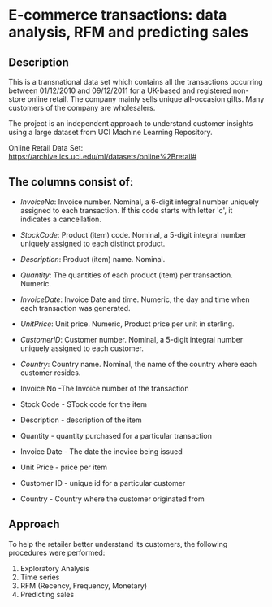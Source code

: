 # E-commerce transactions: data analysis, RFM and predicting sales

## Description
This is a transnational data set which contains all the transactions occurring between 01/12/2010 and 09/12/2011 for a UK-based and registered non-store online retail. The company mainly sells unique all-occasion gifts. Many customers of the company are wholesalers.

The project is an independent approach to understand customer insights using a large dataset from UCI Machine Learning Repository. 

Online Retail Data Set: https://archive.ics.uci.edu/ml/datasets/online%2Bretail#

## The columns consist of:<br>

* *InvoiceNo*: Invoice number. Nominal, a 6-digit integral number uniquely assigned to each transaction. If this code starts with letter 'c', it indicates a cancellation.
* *StockCode*: Product (item) code. Nominal, a 5-digit integral number uniquely assigned to each distinct product.
* *Description*: Product (item) name. Nominal.
* *Quantity*: The quantities of each product (item) per transaction. Numeric.
* *InvoiceDate*: Invoice Date and time. Numeric, the day and time when each transaction was generated.
* *UnitPrice*: Unit price. Numeric, Product price per unit in sterling.
* *CustomerID*: Customer number. Nominal, a 5-digit integral number uniquely assigned to each customer.

* *Country*: Country name. Nominal, the name of the country where each customer resides.
* Invoice No -The Invoice number of the transaction<br>
* Stock Code - STock code for the item<br>
* Description - description of the item<br>
* Quantity - quantity purchased for a particular transaction<br>
* Invoice Date - The date the inovice being issued<br>
* Unit Price - price per item<br>
* Customer ID - unique id for a particular customer<br>
* Country - Country where the customer originated from<br>

## Approach
To help the retailer better understand its customers, the following procedures were performed:
1. Exploratory Analysis
2. Time series
3. RFM (Recency, Frequency, Monetary)
4. Predicting sales
